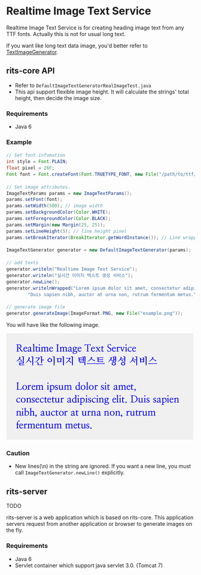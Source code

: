 # Realtime Image Text Service

Realtime Image Text Service is for creating heading image text from any TTF fonts.
Actually this is not for usual long text.

If you want like long text data image, you'd better refer to [TextImageGenerator](https://github.com/jcraane/textimagegenerator).

## rits-core API
* Refer to `DefaultImageTextGeneratorRealImageTest.java`
* This api support flexible image height. It will calculate the strings' total height, then decide the image size.

### Requirements
* Java 6

### Example

```java
// Set font infomation
int style = Font.PLAIN;
float pixel = 26F;
Font font = Font.createFont(Font.TRUETYPE_FONT, new File("/path/to/ttf/font/yourfont.ttf")).deriveFont(style, pixel);

// Set image attributes.
ImageTextParams params = new ImageTextParams();
params.setFont(font);
params.setWidth(500); // image width
params.setBackgroundColor(Color.WHITE);
params.setForegroundColor(Color.BLACK);
params.setMargin(new Margin(25, 25));
params.setLineHeight(5); // line height pixel
params.setBreakIterator(BreakIterator.getWordInstance()); // Line wrapping rule.

ImageTextGenerator generator = new DefaultImageTextGenerator(params);

// add texts
generator.writeln("Realtime Image Text Service");
generator.writeln("실시간 이미지 텍스트 생성 서비스");
generator.newLine();
generator.writelnWrapped("Lorem ipsum dolor sit amet, consectetur adipiscing elit. " +
        "Duis sapien nibh, auctor at urna non, rutrum fermentum metus.");

// generate image file
generator.generateImage(ImageFormat.PNG, new File("example.png"));
```

You will have like the following image.

![generated image](https://raw.githubusercontent.com/kwon37xi/rits/master/example.png "generated lorem ipsum image")

### Caution
* New lines(\n) in the string are ignored. If you want a new line, you must call `ImageTextGenerator.newLine()` explicitly.

## rits-server
TODO

rits-server is a web application which is based on rits-core.
This application servers request from another application or browser to generate images on the fly.

### Requirements
* Java 6
* Servlet container which support java servlet 3.0. (Tomcat 7)
